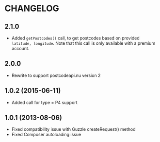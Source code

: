 # CHANGELOG

## 2.1.0

* Added `getPostcodes()` call, to get postcodes based on provided `latitude, longitude`. Note that this call is only available with a premium account.

## 2.0.0

* Rewrite to support postcodeapi.nu version 2

## 1.0.2 (2015-06-11)

*	Added call for type = P4 support

## 1.0.1 (2013-08-06)

* Fixed compatibility issue with Guzzle createRequest() method
* Fixed Composer autoloading issue
